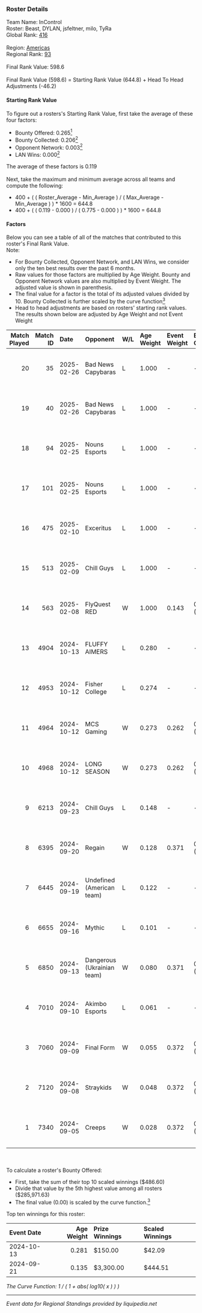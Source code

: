 ### Roster Details<br />
Team Name: InControl<br />
Roster: Beast, DYLAN, jsfeltner, milo, TyRa<br />
Global Rank: [416](../../standings_global_2025_02_28.md)<br />
<br />
Region: [Americas]( ../../standings_americas_2025_02_28.md)<br />
Regional Rank: [93]( ../../standings_americas_2025_02_28.md)<br />
<br />
Final Rank Value:  598.6<br />
<br />
Final Rank Value (598.6) = Starting Rank Value (644.8) + Head To Head Adjustments (-46.2)<br />

#### Starting Rank Value<br />
To figure out a rosters's Starting Rank Value, first take the average of these four factors:<br />
- Bounty Offered: 0.265[<sup>1</sup>](#table2)
- Bounty Collected: 0.206[<sup>2</sup>](#table1)
- Opponent Network: 0.003[<sup>2</sup>](#table1)
- LAN Wins: 0.000[<sup>2</sup>](#table1)

The average of these factors is 0.119<br />
<br />
Next, take the maximum and minimum average across all teams and compute the following:<br />
- 400 + ( ( Roster_Average - Min_Average ) / ( Max_Average - Min_Average ) ) * 1600 = 644.8
- 400 + ( ( 0.119 - 0.000 ) / ( 0.775 - 0.000 ) ) * 1600 = 644.8


#### Factors<br />
Below you can see a table of all of the matches that contributed to this roster's Final Rank Value.<br />
Note:<br />

- For Bounty Collected, Opponent Network, and LAN Wins, we consider only the ten best results over the past 6 months.
- Raw values for those factors are multiplied by Age Weight. Bounty and Opponent Network values are also multiplied by Event Weight. The adjusted value is shown in parenthesis.
- The final value for a factor is the total of its adjusted values divided by 10. Bounty Collected is further scaled by the curve function[<sup>3</sup>](#curveFunction)
- Head to head adjustments are based on rosters' starting rank values. The results shown below are adjusted by Age Weight and not Event Weight
<span id="table1"></span><br />


| Match Played | Match ID | Date       | Opponent                   | W/L | Age Weight | Event Weight | Bounty Collected | Opponent Network | LAN Wins  | H2H Adj. | Roster                                |
| -: | -: | :- | :- | :- | :- | :- | :- | :- | :- | -: | :- |
|           20 |       35 | 2025-02-26 | Bad News Capybaras         | L   | 1.000      | -            | -                | -                | -         |   -13.54 | Beast, DYLAN, jsfeltner, milo, TyRa   |
|           19 |       40 | 2025-02-26 | Bad News Capybaras         | L   | 1.000      | -            | -                | -                | -         |   -14.78 | Beast, DYLAN, jsfeltner, milo, TyRa   |
|           18 |       94 | 2025-02-25 | Nouns Esports              | L   | 1.000      | -            | -                | -                | -         |    -4.66 | Beast, DYLAN, jsfeltner, milo, TyRa   |
|           17 |      101 | 2025-02-25 | Nouns Esports              | L   | 1.000      | -            | -                | -                | -         |    -4.88 | Beast, DYLAN, jsfeltner, milo, TyRa   |
|           16 |      475 | 2025-02-10 | Exceritus                  | L   | 1.000      | -            | -                | -                | -         |   -16.25 | Beast, DYLAN, jsfeltner, milo, TyRa   |
|           15 |      513 | 2025-02-09 | Chill Guys                 | L   | 1.000      | -            | -                | -                | -         |    -7.10 | Beast, DYLAN, jsfeltner, milo, TyRa   |
|           14 |      563 | 2025-02-08 | FlyQuest RED               | W   | 1.000      | 0.143        | 0.008 (0.001)    | 0.094 (0.013)    | 0 (0.000) |    16.48 | Beast, DYLAN, jsfeltner, milo, TyRa   |
|           13 |     4904 | 2024-10-13 | FLUFFY AIMERS              | L   | 0.280      | -            | -                | -                | -         |    -2.22 | Andrew, DYLAN, jsfeltner, mason, TyRa |
|           12 |     4953 | 2024-10-12 | Fisher College             | L   | 0.274      | -            | -                | -                | -         |    -2.61 | Andrew, DYLAN, jsfeltner, mason, TyRa |
|           11 |     4964 | 2024-10-12 | MCS Gaming                 | W   | 0.273      | 0.262        | 0.003 (0.000)    | 0.169 (0.012)    | 0 (0.000) |     4.42 | Andrew, DYLAN, jsfeltner, mason, TyRa |
|           10 |     4968 | 2024-10-12 | LONG SEASON                | W   | 0.273      | 0.262        | 0.000 (0.000)    | 0.000 (0.000)    | 0 (0.000) |     1.76 | Andrew, DYLAN, jsfeltner, mason, TyRa |
|            9 |     6213 | 2024-09-23 | Chill Guys                 | L   | 0.148      | -            | -                | -                | -         |    -1.12 | DYLAN, FIEND, jsfeltner, mason, TyRa  |
|            8 |     6395 | 2024-09-20 | Regain                     | W   | 0.128      | 0.371        | 0.000 (0.000)    | 0.069 (0.003)    | 0 (0.000) |     1.23 | DYLAN, FIEND, jsfeltner, mason, TyRa  |
|            7 |     6445 | 2024-09-19 | Undefined (American team)  | L   | 0.122      | -            | -                | -                | -         |    -1.94 | DYLAN, FIEND, jsfeltner, mason, TyRa  |
|            6 |     6655 | 2024-09-16 | Mythic                     | L   | 0.101      | -            | -                | -                | -         |    -2.19 | DYLAN, FIEND, jsfeltner, mason, TyRa  |
|            5 |     6850 | 2024-09-13 | Dangerous (Ukrainian team) | W   | 0.080      | 0.371        | 0.000 (0.000)    | 0.000 (0.000)    | 0 (0.000) |     0.51 | DYLAN, FIEND, jsfeltner, mason, TyRa  |
|            4 |     7010 | 2024-09-10 | Akimbo Esports             | L   | 0.061      | -            | -                | -                | -         |    -0.79 | DYLAN, FIEND, jsfeltner, mason, TyRa  |
|            3 |     7060 | 2024-09-09 | Final Form                 | W   | 0.055      | 0.372        | 0.001 (0.000)    | 0.083 (0.002)    | 0 (0.000) |     0.81 | DYLAN, FIEND, jsfeltner, mason, TyRa  |
|            2 |     7120 | 2024-09-08 | Straykids                  | W   | 0.048      | 0.372        | 0.000 (0.000)    | 0.006 (0.000)    | 0 (0.000) |     0.49 | DYLAN, FIEND, jsfeltner, mason, TyRa  |
|            1 |     7340 | 2024-09-05 | Creeps                     | W   | 0.028      | 0.372        | 0.000 (0.000)    | 0.003 (0.000)    | 0 (0.000) |     0.18 | DYLAN, FIEND, jsfeltner, mason, TyRa  |

<br />
<span id="table2"></span><br />
To calculate a roster's Bounty Offered:<br />

- First, take the sum of their top 10 scaled winnings ($486.60)
- Divide that value by the 5th highest value among all rosters ($285,971.63)
- The final value (0.00) is scaled by the curve function.[<sup>3</sup>](#curveFunction)

Top ten winnings for this roster:<br />

| Event Date | Age Weight | Prize Winnings | Scaled Winnings |
| :- | -: | :- | :- |
| 2024-10-13 |      0.281 | $150.00        | $42.09          |
| 2024-09-21 |      0.135 | $3,300.00      | $444.51         |


<span id="curveFunction"></span>_The Curve Function: 1 / ( 1 + abs( log10( x ) ) )_<br />

---
_Event data for Regional Standings provided by liquipedia.net_<br />
